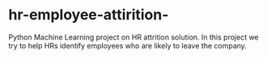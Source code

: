 # hr-employee-attirition-
Python Machine Learning project on HR attrition solution. In this project we try to help HRs identify employees who are likely to leave the company.
